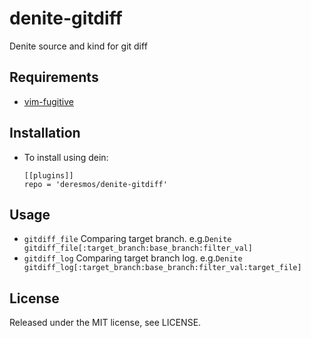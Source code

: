 denite-gitdiff
==
Denite source and kind for git diff


Requirements
--
* [vim-fugitive](https://github.com/tpope/vim-fugitive)


Installation
--
* To install using dein:
  ```
  [[plugins]]
  repo = 'deresmos/denite-gitdiff'
  ```


Usage
--
* `gitdiff_file` Comparing target branch.
  e.g.`Denite gitdiff_file[:target_branch:base_branch:filter_val]`
* `gitdiff_log` Comparing target branch log.
  e.g.`Denite gitdiff_log[:target_branch:base_branch:filter_val:target_file]`


License
--
Released under the MIT license, see LICENSE.
